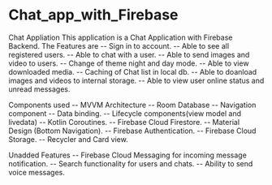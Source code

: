 # Chat_app_with_Firebase
Chat Appliation
This application is a Chat Application with Firebase Backend.
The Features are
-- Sign in to account.
-- Able to see all registered users.
-- Able to chat with a user.
-- Able to send images and video to users.
-- Change of theme night and day mode.
-- Able to view downloaded media.
-- Caching of Chat list in local db.
-- Able to doanload images and videos to internal storage.
-- Able to view user online status and unread messages.

Components used
-- MVVM Architecture
-- Room Database
-- Navigation component
-- Data binding.
-- Lifecycle components(view model and livedata)
-- Kotlin Coroutines.
-- Firebase Cloud Firestore.
-- Material Design (Bottom Navigation).
-- Firebase Authentication.
-- Firebase Cloud Storage.
-- Recycler and Card view. 


Unadded Features
-- Firebase Cloud Messaging for incoming message notification.
-- Search functionality for users and chats. 
-- Ability to send voice messages.


